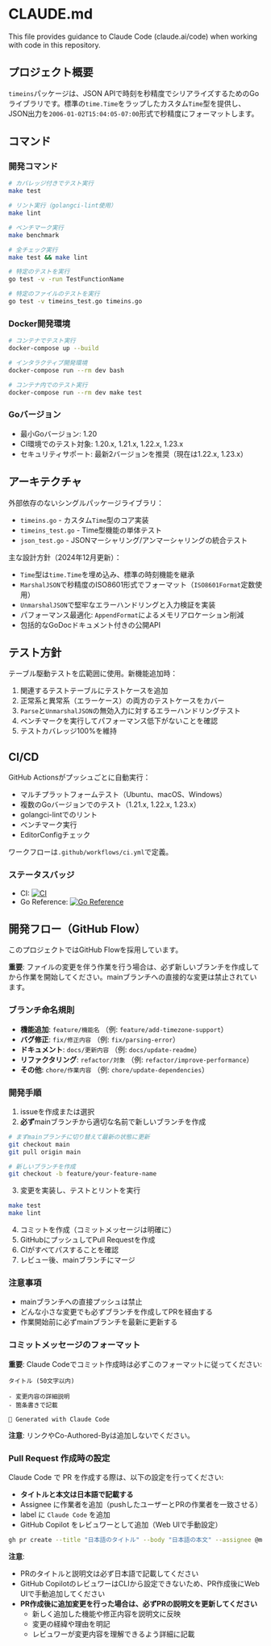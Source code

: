# CLAUDE.md

This file provides guidance to Claude Code (claude.ai/code) when working with code in this repository.

## プロジェクト概要

`timeins`パッケージは、JSON APIで時刻を秒精度でシリアライズするためのGoライブラリです。標準の`time.Time`をラップしたカスタム`Time`型を提供し、JSON出力を`2006-01-02T15:04:05-07:00`形式で秒精度にフォーマットします。

## コマンド

### 開発コマンド
```bash
# カバレッジ付きでテスト実行
make test

# リント実行（golangci-lint使用）
make lint

# ベンチマーク実行
make benchmark

# 全チェック実行
make test && make lint

# 特定のテストを実行
go test -v -run TestFunctionName

# 特定のファイルのテストを実行
go test -v timeins_test.go timeins.go
```

### Docker開発環境
```bash
# コンテナでテスト実行
docker-compose up --build

# インタラクティブ開発環境
docker-compose run --rm dev bash

# コンテナ内でのテスト実行
docker-compose run --rm dev make test
```

### Goバージョン
- 最小Goバージョン: 1.20
- CI環境でのテスト対象: 1.20.x, 1.21.x, 1.22.x, 1.23.x
- セキュリティサポート: 最新2バージョンを推奨（現在は1.22.x, 1.23.x）

## アーキテクチャ

外部依存のないシングルパッケージライブラリ：

- `timeins.go` - カスタム`Time`型のコア実装
- `timeins_test.go` - Time型機能の単体テスト
- `json_test.go` - JSONマーシャリング/アンマーシャリングの統合テスト

主な設計方針（2024年12月更新）：
- `Time`型は`time.Time`を埋め込み、標準の時刻機能を継承
- `MarshalJSON`で秒精度のISO8601形式でフォーマット（`ISO8601Format`定数使用）
- `UnmarshalJSON`で堅牢なエラーハンドリングと入力検証を実装
- パフォーマンス最適化: `AppendFormat`によるメモリアロケーション削減
- 包括的なGoDocドキュメント付きの公開API

## テスト方針

テーブル駆動テストを広範囲に使用。新機能追加時：
1. 関連するテストテーブルにテストケースを追加
2. 正常系と異常系（エラーケース）の両方のテストケースをカバー
3. `Parse`と`UnmarshalJSON`の無効入力に対するエラーハンドリングテスト
4. ベンチマークを実行してパフォーマンス低下がないことを確認
5. テストカバレッジ100%を維持

## CI/CD

GitHub Actionsがプッシュごとに自動実行：
- マルチプラットフォームテスト（Ubuntu、macOS、Windows）
- 複数のGoバージョンでのテスト（1.21.x, 1.22.x, 1.23.x）
- golangci-lintでのリント
- ベンチマーク実行
- EditorConfigチェック

ワークフローは`.github/workflows/ci.yml`で定義。

### ステータスバッジ
- CI: [![CI](https://github.com/fillin-inc/timeins/actions/workflows/ci.yml/badge.svg)](https://github.com/fillin-inc/timeins/actions/workflows/ci.yml)
- Go Reference: [![Go Reference](https://pkg.go.dev/badge/github.com/fillin-inc/timeins.svg)](https://pkg.go.dev/github.com/fillin-inc/timeins)

## 開発フロー（GitHub Flow）

このプロジェクトではGitHub Flowを採用しています。

**重要**: ファイルの変更を伴う作業を行う場合は、必ず新しいブランチを作成してから作業を開始してください。mainブランチへの直接的な変更は禁止されています。

### ブランチ命名規則
- **機能追加**: `feature/機能名` （例: `feature/add-timezone-support`）
- **バグ修正**: `fix/修正内容` （例: `fix/parsing-error`）
- **ドキュメント**: `docs/更新内容` （例: `docs/update-readme`）
- **リファクタリング**: `refactor/対象` （例: `refactor/improve-performance`）
- **その他**: `chore/作業内容` （例: `chore/update-dependencies`）

### 開発手順
1. issueを作成または選択
2. **必ず**mainブランチから適切な名前で新しいブランチを作成
  ```bash
  # まずmainブランチに切り替えて最新の状態に更新
  git checkout main
  git pull origin main

  # 新しいブランチを作成
  git checkout -b feature/your-feature-name
  ```
3. 変更を実装し、テストとリントを実行
  ```bash
  make test
  make lint
  ```
4. コミットを作成（コミットメッセージは明確に）
5. GitHubにプッシュしてPull Requestを作成
6. CIがすべてパスすることを確認
7. レビュー後、mainブランチにマージ

### 注意事項
- mainブランチへの直接プッシュは禁止
- どんな小さな変更でも必ずブランチを作成してPRを経由する
- 作業開始前に必ずmainブランチを最新に更新する

### コミットメッセージのフォーマット

**重要**: Claude Codeでコミット作成時は必ずこのフォーマットに従ってください:

```
タイトル (50文字以内)

- 変更内容の詳細説明
- 箇条書きで記載

🤖 Generated with Claude Code
```

**注意**: リンクやCo-Authored-Byは追加しないでください。

### Pull Request 作成時の設定

Claude Code で PR を作成する際は、以下の設定を行ってください:

* **タイトルと本文は日本語で記載する**
* Assignee に作業者を追加（pushしたユーザーとPRの作業者を一致させる）
* label に `Claude Code` を追加
* GitHub Copilot をレビュワーとして追加（Web UIで手動設定）

```bash
gh pr create --title "日本語のタイトル" --body "日本語の本文" --assignee @me --label "Claude Code"
```

**注意**:
- PRのタイトルと説明文は必ず日本語で記載してください
- GitHub CopilotのレビュワーはCLIから設定できないため、PR作成後にWeb UIで手動追加してください
- **PR作成後に追加変更を行った場合は、必ずPRの説明文を更新してください**
  - 新しく追加した機能や修正内容を説明文に反映
  - 変更の経緯や理由を明記
  - レビュワーが変更内容を理解できるよう詳細に記載
